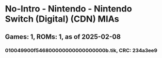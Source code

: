 # No-Intro - Nintendo - Nintendo Switch (Digital) (CDN) MIAs
## Games: 1, ROMs: 1, as of 2025-02-08
### 010049900f546800000000000000000b.tik, CRC: 234a3ee9
